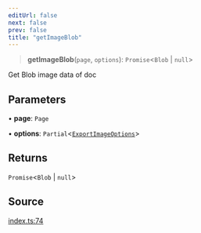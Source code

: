 ```yaml
---
editUrl: false
next: false
prev: false
title: "getImageBlob"
---
```


> **getImageBlob**(`page`, `options`): `Promise`\<`Blob` \| `null`\>

Get Blob image data of doc

## Parameters

• **page**: `Page`

• **options**: `Partial`\<[`ExportImageOptions`](/api-export/type-aliases/exportimageoptions/)\>

## Returns

`Promise`\<`Blob` \| `null`\>

## Source

[index.ts:74](https://github.com/dgmjs/dgmjs/blob/main/packages/export/src/index.ts#L74)
